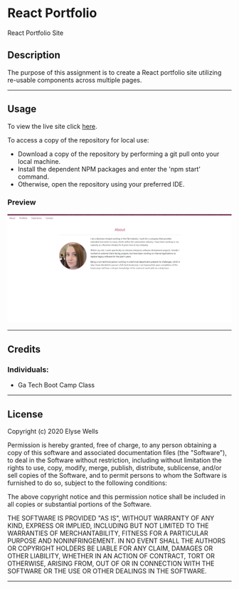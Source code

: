 # React Portfolio
React Portfolio Site

## Description

The purpose of this assignment is to create a React portfolio site utilizing re-usable components across multiple pages.

---
## Usage

To view the live site click [here](https://ewells89.github.io/react-portfolio).

To access a copy of the repository for local use:
* Download a copy of the repository by performing a git pull onto your local machine.
* Install the dependent NPM packages and enter the 'npm start' command.
* Otherwise, open the repository using your preferred IDE.

### Preview
![screenshot](src/images/screenshot-of-app.png)

---
## Credits

### Individuals:
* Ga Tech Boot Camp Class

---
## License

Copyright (c) 2020 Elyse Wells

Permission is hereby granted, free of charge, to any person obtaining a copy
of this software and associated documentation files (the "Software"), to deal
in the Software without restriction, including without limitation the rights
to use, copy, modify, merge, publish, distribute, sublicense, and/or sell
copies of the Software, and to permit persons to whom the Software is
furnished to do so, subject to the following conditions:

The above copyright notice and this permission notice shall be included in all
copies or substantial portions of the Software.

THE SOFTWARE IS PROVIDED "AS IS", WITHOUT WARRANTY OF ANY KIND, EXPRESS OR
IMPLIED, INCLUDING BUT NOT LIMITED TO THE WARRANTIES OF MERCHANTABILITY,
FITNESS FOR A PARTICULAR PURPOSE AND NONINFRINGEMENT. IN NO EVENT SHALL THE
AUTHORS OR COPYRIGHT HOLDERS BE LIABLE FOR ANY CLAIM, DAMAGES OR OTHER
LIABILITY, WHETHER IN AN ACTION OF CONTRACT, TORT OR OTHERWISE, ARISING FROM,
OUT OF OR IN CONNECTION WITH THE SOFTWARE OR THE USE OR OTHER DEALINGS IN THE
SOFTWARE.

---